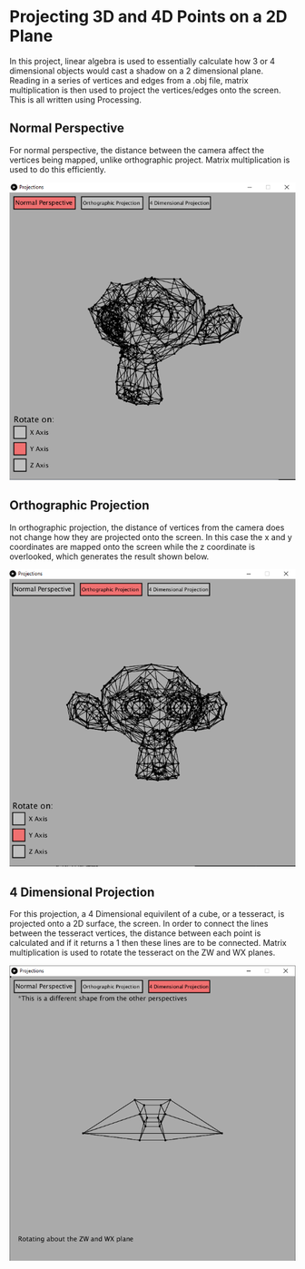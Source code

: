 # Projecting 3D and 4D Points on a 2D Plane

In this project, linear algebra is used to essentially calculate how 3 or 4 dimensional objects would cast a shadow on a 2 dimensional plane. Reading in a series of vertices and edges from a .obj file, matrix multiplication is then used to project the vertices/edges onto the screen. This is all written using Processing.

## Normal Perspective
For normal perspective, the distance between the camera affect the vertices being mapped, unlike orthographic project. Matrix multiplication is used to do this efficiently.

<img src="images/NormalPerspective.png">

## Orthographic Projection
In orthographic projection, the distance of vertices from the camera does not change how they are projected onto the screen. In this case the x and y coordinates are mapped onto the screen while the z coordinate is overlooked, which generates the result shown below.

<img src="images/OrthographicProjection.png">

## 4 Dimensional Projection
For this projection, a 4 Dimensional equivilent of a cube, or a tesseract, is projected onto a 2D surface, the screen. In order to connect the lines between the tesseract vertices, the distance between each point is calculated and if it returns a 1 then these lines are to be connected. Matrix multiplication is used to rotate the tesseract on the ZW and WX planes. 

<img src="images/4DimensionalProjection.png">
